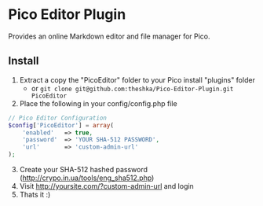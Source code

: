 Pico Editor Plugin
==================

Provides an online Markdown editor and file manager for Pico.

Install
-------

1. Extract a copy the "PicoEditor" folder to your Pico install "plugins" folder
   - or `git clone git@github.com:theshka/Pico-Editor-Plugin.git PicoEditor`
2. Place the following in your config/config.php file
```php
// Pico Editor Configuration
$config['PicoEditor'] = array(
    'enabled'   => true,
    'password'  => 'YOUR SHA-512 PASSWORD',
    'url'       => 'custom-admin-url'
);
```
3. Create your SHA-512 hashed password (http://crypo.in.ua/tools/eng_sha512.php)
4. Visit http://yoursite.com/?custom-admin-url and login
5. Thats it :)
